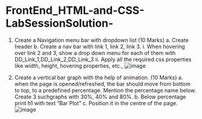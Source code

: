 # FrontEnd_HTML-and-CSS-LabSessionSolution-
1. Create a Navigation menu bar with dropdown list (10 Marks)
  a. Create header
  b. Create a nav bar with link 1, link 2, link 3.
    i. When hovering over link 2 and 3, show a drop down menu for each of them with DD_Link_1,DD_Link_2,DD_Link_3
    ii. Apply all the required css properties like width, height, hovering properties, etc.,
    ![image](https://user-images.githubusercontent.com/88813613/166200097-56541e7d-2494-4f9b-a7cd-31cee308c596.png)
    
2. Create a vertical bar graph with the help of animation. (10 Marks)
  a. when the page is opened/refreshed, the bar should move from bottom to top, to a predefined percentage. Mention the percentage name below. Create 3 suchgraphs with 30%, 40% and 80%.
  b. Below percentage print h1 with text “Bar Plot”
  c. Position it in the centre of the page.
    ![image](https://user-images.githubusercontent.com/88813613/166200231-68252f85-2ced-4602-ba31-f7f87f2bee43.png)
